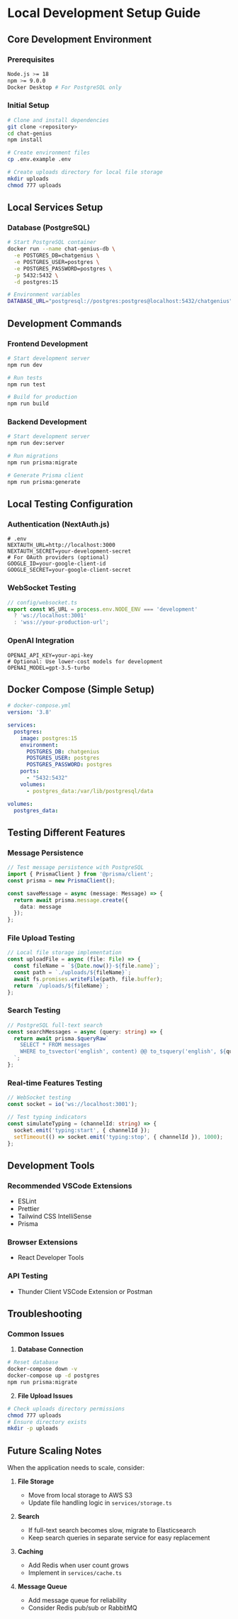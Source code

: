 # Local Development Setup Guide

## Core Development Environment

### Prerequisites
```bash
Node.js >= 18
npm >= 9.0.0
Docker Desktop # For PostgreSQL only
```

### Initial Setup
```bash
# Clone and install dependencies
git clone <repository>
cd chat-genius
npm install

# Create environment files
cp .env.example .env

# Create uploads directory for local file storage
mkdir uploads
chmod 777 uploads
```

## Local Services Setup

### Database (PostgreSQL)
```bash
# Start PostgreSQL container
docker run --name chat-genius-db \
  -e POSTGRES_DB=chatgenius \
  -e POSTGRES_USER=postgres \
  -e POSTGRES_PASSWORD=postgres \
  -p 5432:5432 \
  -d postgres:15

# Environment variables
DATABASE_URL="postgresql://postgres:postgres@localhost:5432/chatgenius"
```

## Development Commands

### Frontend Development
```bash
# Start development server
npm run dev

# Run tests
npm run test

# Build for production
npm run build
```

### Backend Development
```bash
# Start development server
npm run dev:server

# Run migrations
npm run prisma:migrate

# Generate Prisma client
npm run prisma:generate
```

## Local Testing Configuration

### Authentication (NextAuth.js)
```env
# .env
NEXTAUTH_URL=http://localhost:3000
NEXTAUTH_SECRET=your-development-secret
# For OAuth providers (optional)
GOOGLE_ID=your-google-client-id
GOOGLE_SECRET=your-google-client-secret
```

### WebSocket Testing
```typescript
// config/websocket.ts
export const WS_URL = process.env.NODE_ENV === 'development' 
  ? 'ws://localhost:3001' 
  : 'wss://your-production-url';
```

### OpenAI Integration
```env
OPENAI_API_KEY=your-api-key
# Optional: Use lower-cost models for development
OPENAI_MODEL=gpt-3.5-turbo
```

## Docker Compose (Simple Setup)

```yaml
# docker-compose.yml
version: '3.8'

services:
  postgres:
    image: postgres:15
    environment:
      POSTGRES_DB: chatgenius
      POSTGRES_USER: postgres
      POSTGRES_PASSWORD: postgres
    ports:
      - "5432:5432"
    volumes:
      - postgres_data:/var/lib/postgresql/data

volumes:
  postgres_data:
```

## Testing Different Features

### Message Persistence
```typescript
// Test message persistence with PostgreSQL
import { PrismaClient } from '@prisma/client';
const prisma = new PrismaClient();

const saveMessage = async (message: Message) => {
  return await prisma.message.create({
    data: message
  });
};
```

### File Upload Testing
```typescript
// Local file storage implementation
const uploadFile = async (file: File) => {
  const fileName = `${Date.now()}-${file.name}`;
  const path = `./uploads/${fileName}`;
  await fs.promises.writeFile(path, file.buffer);
  return `/uploads/${fileName}`;
};
```

### Search Testing
```typescript
// PostgreSQL full-text search
const searchMessages = async (query: string) => {
  return await prisma.$queryRaw`
    SELECT * FROM messages 
    WHERE to_tsvector('english', content) @@ to_tsquery('english', ${query})
  `;
};
```

### Real-time Features Testing
```typescript
// WebSocket testing
const socket = io('ws://localhost:3001');

// Test typing indicators
const simulateTyping = (channelId: string) => {
  socket.emit('typing:start', { channelId });
  setTimeout(() => socket.emit('typing:stop', { channelId }), 1000);
};
```

## Development Tools

### Recommended VSCode Extensions
- ESLint
- Prettier
- Tailwind CSS IntelliSense
- Prisma

### Browser Extensions
- React Developer Tools

### API Testing
- Thunder Client VSCode Extension or Postman

## Troubleshooting

### Common Issues

1. **Database Connection**
```bash
# Reset database
docker-compose down -v
docker-compose up -d postgres
npm run prisma:migrate
```

2. **File Upload Issues**
```bash
# Check uploads directory permissions
chmod 777 uploads
# Ensure directory exists
mkdir -p uploads
```

## Future Scaling Notes

When the application needs to scale, consider:

1. **File Storage**
   - Move from local storage to AWS S3
   - Update file handling logic in `services/storage.ts`

2. **Search**
   - If full-text search becomes slow, migrate to Elasticsearch
   - Keep search queries in separate service for easy replacement

3. **Caching**
   - Add Redis when user count grows
   - Implement in `services/cache.ts`

4. **Message Queue**
   - Add message queue for reliability
   - Consider Redis pub/sub or RabbitMQ 